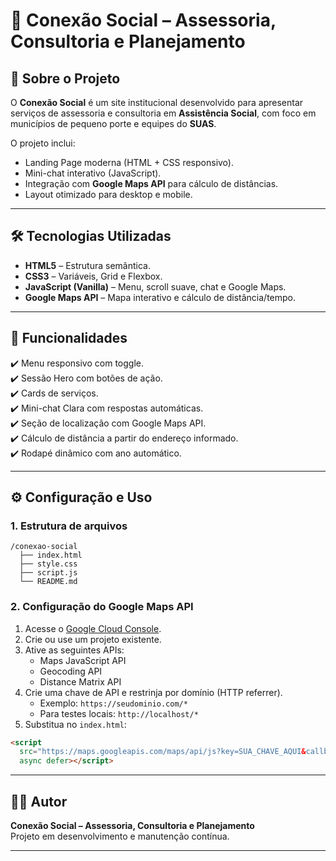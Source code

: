 
# 📖 Conexão Social – Assessoria, Consultoria e Planejamento

## 📌 Sobre o Projeto
O **Conexão Social** é um site institucional desenvolvido para apresentar serviços de assessoria e consultoria em **Assistência Social**, com foco em municípios de pequeno porte e equipes do **SUAS**.

O projeto inclui:
- Landing Page moderna (HTML + CSS responsivo).
- Mini-chat interativo (JavaScript).
- Integração com **Google Maps API** para cálculo de distâncias.
- Layout otimizado para desktop e mobile.

---

## 🛠️ Tecnologias Utilizadas
- **HTML5** – Estrutura semântica.  
- **CSS3** – Variáveis, Grid e Flexbox.  
- **JavaScript (Vanilla)** – Menu, scroll suave, chat e Google Maps.  
- **Google Maps API** – Mapa interativo e cálculo de distância/tempo.

---

## 🚀 Funcionalidades
✔️ Menu responsivo com toggle.  
✔️ Sessão Hero com botões de ação.  
✔️ Cards de serviços.  
✔️ Mini-chat Clara com respostas automáticas.  
✔️ Seção de localização com Google Maps API.  
✔️ Cálculo de distância a partir do endereço informado.  
✔️ Rodapé dinâmico com ano automático.  

---

## ⚙️ Configuração e Uso

### 1. Estrutura de arquivos
```
/conexao-social
  ├── index.html
  ├── style.css
  ├── script.js
  └── README.md
```

### 2. Configuração do Google Maps API
1. Acesse o [Google Cloud Console](https://console.cloud.google.com/).  
2. Crie ou use um projeto existente.  
3. Ative as seguintes APIs:  
   - Maps JavaScript API  
   - Geocoding API  
   - Distance Matrix API  
4. Crie uma chave de API e restrinja por domínio (HTTP referrer).  
   - Exemplo: `https://seudominio.com/*`  
   - Para testes locais: `http://localhost/*`  
5. Substitua no `index.html`:  
```html
<script 
  src="https://maps.googleapis.com/maps/api/js?key=SUA_CHAVE_AQUI&callback=initMap" 
  async defer></script>
```

---

## 👨‍💻 Autor
**Conexão Social – Assessoria, Consultoria e Planejamento**  
Projeto em desenvolvimento e manutenção contínua.

---
